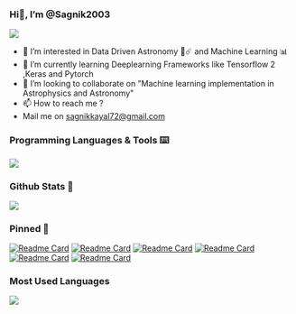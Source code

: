 
### Hi👋, I’m @Sagnik2003
![](https://komarev.com/ghpvc/?username=Sagnik2003&style=flat&abbreviated=true)
- 👀 I’m interested in Data Driven Astronomy 🔭☄️ and Machine Learning 📊 
- 🌱 I’m currently learning Deeplearning Frameworks like Tensorflow 2 ,Keras and Pytorch
- 💞️ I’m looking to collaborate on "Machine learning implementation in Astrophysics and Astronomy"
- 📫 How to reach me ?
- Mail me on sagnikkayal72@gmail.com

<!---
Sagnik2003/Sagnik2003 is a ✨ special ✨ repository because its `README.md` (this file) appears on your GitHub profile.
You can click the Preview link to take a look at your changes.
--->

### Programming Languages & Tools ⌨️
<p>
  <a href="https://skillicons.dev">
    <img src="https://skillicons.dev/icons?i=vscode,visualstudio,c,cs,py,java,opencv,sklearn,tensorflow,pytorch,unity,html,css,flask,ubuntu,blender,figma,ai,discord,linkedin,unity=8" />
  </a>
</p>

### Github Stats 📑
<picture>
  <source
    srcset="https://github-readme-stats.vercel.app/api?username=Sagnik2003&rank_icon=github&theme=transparent&show=reviews,discussions_started,discussions_answered,prs_merged,prs_merged_percentage"
    media="(prefers-color-scheme: dark)"
  />
  <source
    srcset="https://github-readme-stats.vercel.app/api?username=Sagnik2003&rank_icon=github&show=reviews,discussions_started,discussions_answered,prs_merged,prs_merged_percentage"
    media="(prefers-color-scheme: light), (prefers-color-scheme: no-preference)"
  />
  <img src="https://github-readme-stats.vercel.app/api?username=Sagnik2003&rank_icon=github&theme=transparent&show=reviews,discussions_started,discussions_answered,prs_merged,prs_merged_percentage" />
</picture>

### Pinned 📌
[![Readme Card](https://github-readme-stats.vercel.app/api/pin/?username=Sagnik2003&repo=Gamma-Net-Alpha&theme=transparent)](https://github.com/Sagnik2003/github-readme-stats)
[![Readme Card](https://github-readme-stats.vercel.app/api/pin/?username=Sagnik2003&repo=Large-Fish-Dataset&theme=transparent)](https://github.com/Sagnik2003/github-readme-stats)
[![Readme Card](https://github-readme-stats.vercel.app/api/pin/?username=Sagnik2003&repo=Segmentation-on-Satillite-Image-of-Water-Bodies&theme=transparent)](https://github.com/Sagnik2003/github-readme-stats)
[![Readme Card](https://github-readme-stats.vercel.app/api/pin/?username=Sagnik2003&repo=Brain-Tumor-Segmentation&theme=transparent)](https://github.com/Sagnik2003/github-readme-stats)
[![Readme Card](https://github-readme-stats.vercel.app/api/pin/?username=Sagnik2003&repo=COVID---CXR-4-data-classification&theme=transparent)](https://github.com/Sagnik2003/github-readme-stats)
[![Readme Card](https://github-readme-stats.vercel.app/api/pin/?username=Sagnik2003&repo=Brain-Tumor-detection-Using-MRI-imges&theme=transparent)](https://github.com/Sagnik2003/github-readme-stats)


### Most Used Languages 
<picture>
  <source
    srcset="https://github-readme-stats.vercel.app/api/top-langs/?username=Sagnik2003&layout=compact&show_icons=true&theme=transparent"
    media="(prefers-color-scheme: dark)"
  />
  <source
    srcset="https://github-readme-stats.vercel.app/api/top-langs/?username=Sagnik2003&layout=compact&show_icons=true"
    media="(prefers-color-scheme: light), (prefers-color-scheme: no-preference)"
  />
  <img src="https://github-readme-stats.vercel.app/api/top-langs/?username=Sagnik2003&layout=compact&show_icons=true" />
</picture>
